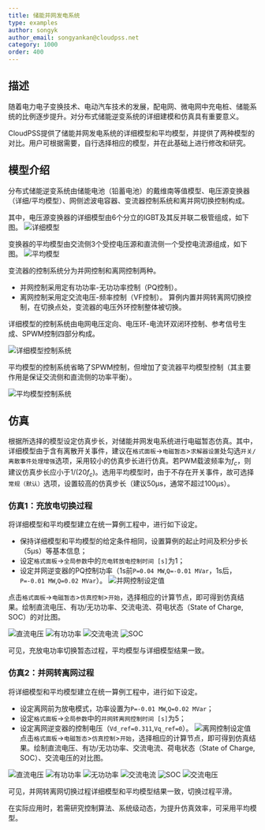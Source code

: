 ```yaml
---
title: 储能并网发电系统
type: examples
author: songyk
author_email: songyankan@cloudpss.net
category: 1000
order: 400
---
```


## 描述
随着电力电子变换技术、电动汽车技术的发展，配电网、微电网中充电桩、储能系统的比例逐步提升。对分布式储能逆变系统的详细建模和仿真具有重要意义。

CloudPSS提供了储能并网发电系统的详细模型和平均模型，并提供了两种模型的对比。用户可根据需要，自行选择相应的模型，并在此基础上进行修改和研究。

## 模型介绍

分布式储能逆变系统由储能电池（铅蓄电池）的戴维南等值模型、电压源变换器（详细/平均模型）、网侧滤波电容器、变流器控制系统和离并网切换控制构成。

其中，电压源变换器的详细模型由6个分立的IGBT及其反并联二极管组成，如下图。
![详细模型](BESS/BESS.png)

变换器的平均模型由交流侧3个受控电压源和直流侧一个受控电流源组成，如下图。
![平均模型](BESS/BESS_avm.png)

变流器的控制系统分为并网控制和离网控制两种。
* 并网控制采用定有功功率-无功功率控制（PQ控制）。
* 离网控制采用定交流电压-频率控制（VF控制）。
算例内置并网转离网切换控制，在切换点处，变流器的电压外环控制整体被切换。

详细模型的控制系统由电网电压定向、电压环-电流环双闭环控制、参考信号生成、SPWM控制四部分构成。

![详细模型控制系统](BESS/BESS_ctrl.png)

平均模型的控制系统省略了SPWM控制，但增加了变流器平均模型控制（其主要作用是保证交流侧和直流侧的功率平衡）。

![平均模型控制系统](BESS/BESS_avm_ctrl.png)

## 仿真

根据所选择的模型设定仿真步长，对储能并网发电系统进行电磁暂态仿真。其中，详细模型由于含有离散开关事件，建议在`格式面板`->`电磁暂态`>`求解器设置`处勾选`开关/离散事件处理增强`选项，采用较小的仿真步长进行仿真。若PWM载波频率为$f_c$，则建议仿真步长应小于$1/({20f_c})$。选用平均模型时，由于不存在开关事件，故可选择`常规（默认）`选项，设置较高的仿真步长（建议50μs，通常不超过100μs）。 

### 仿真1：充放电切换过程

将详细模型和平均模型建立在统一算例工程中，进行如下设定。
* 保持详细模型和平均模型的给定条件相同，设置算例的起止时间及积分步长（5μs）等基本信息；
* 设定`格式面板`->`全局参数`中的`充电转放电控制时间 [s]`为1；
* 设定并网逆变器的PQ控制功率（1s前`P=0.04 MW`,`Q=-0.01 MVar`，1s后，`P=-0.01 MW`,`Q=0.02 MVar`）。
![并网控制设定值](BESS/BESS_PQctrl.png)

点击`格式面板`->`电磁暂态`>`仿真控制`>`开始`，选择相应的计算节点，即可得到仿真结果。绘制直流电压、有功/无功功率、交流电流、荷电状态（State of Charge, SOC）的对比图。

![直流电压](BESS/BESS_udc_sim1.png)
![有功功率](BESS/BESS_p_sim1.png)
![交流电流](BESS/BESS_iac_sim1.png)
![SOC](BESS/BESS_soc_sim1.png)

可见，充放电功率切换暂态过程，平均模型与详细模型结果一致。

### 仿真2：并网转离网过程

将详细模型和平均模型建立在统一算例工程中，进行如下设定。
* 设定离网前为放电模式，功率设置为`P=-0.01 MW`,`Q=0.02 MVar`；
* 设定`格式面板`->`全局参数`中的`并网转离网控制时间 [s]`为5；
* 设定离网逆变器的控制电压（`Vd_ref=0.311`,`Vq_ref=0`）。
![离网控制设定值](BESS/BESS_VFctrl.png)
点击`格式面板`->`电磁暂态`>`仿真控制`>`开始`，选择相应的计算节点，即可得到仿真结果。绘制直流电压、有功/无功功率、交流电流、荷电状态（State of Charge, SOC）、交流电压的对比图。

![直流电压](BESS/BESS_udc_sim2.png)
![有功功率](BESS/BESS_p_sim2.png)
![无功功率](BESS/BESS_q_sim2.png)
![交流电流](BESS/BESS_iac_sim2.png)
![SOC](BESS/BESS_soc_sim2.png)
![交流电压](BESS/BESS_uac_sim2.png)

可见，并网转离网切换过程详细模型和平均模型结果一致，切换过程平滑。

在实际应用时，若需研究控制算法、系统级动态，为提升仿真效率，可采用平均模型。